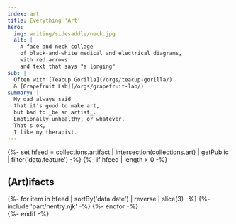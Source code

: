 ```yaml
---
index: art
title: Everything 'Art'
hero:
  img: writing/sidesaddle/neck.jpg
  alt: |
    A face and neck collage
    of black-and-white medical and electrical diagrams,
    with red arrows
    and text that says "a longing"
sub: |
  Often with [Teacup Gorilla](/orgs/teacup-gorilla/)
  & [Grapefruit Lab](/orgs/grapefruit-lab/)
summary: |
  My dad always said
  that it's good to make art,
  but bad to _be an artist_.
  Emotionally unhealthy, or whatever.
  That's ok,
  I like my therapist.
---
```


{%- set hfeed = collections.artifact | intersection(collections.art) | getPublic | filter('data.feature') -%}
{%- if hfeed | length > 0 -%}
<section class="h-feed">
  <h2 class="p-name">(Art)ifacts</h2>
  {%- for item in hfeed | sortBy('data.date') | reverse | slice(3) -%}
    {%- include 'part/hentry.njk' -%}
  {%- endfor -%}
</section>
{%- endif -%}

